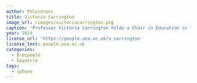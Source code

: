 ```yaml
---
author: Polycarpos
title: Victoria Carrington
image_url: /images/victoriacarrington.png
caption: 'Professor Victoria Carrington holds a Chair in Education in the School of Education and Lifelong Learning. Until early 2010 she held a Research SA Chair at the University of South Australia and has held the roles of Associate Dean (Learning & Teaching) and Associate Dean (Research & Innovation) in the Faculty of Education at the University of Plymouth (UK).'
year: 2014
license_url: 'https://people.uea.ac.uk/v_carrington'
license_text: people.uea.ac.uk
categories:
  - Βιογραφία
  - Εργαλεία
tags:
  - iphone
---
```

